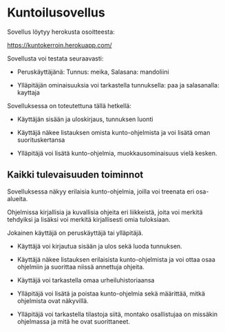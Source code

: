 <h1> Kuntoilusovellus </h1>

Sovellus löytyy herokusta osoitteesta:

https://kuntokerroin.herokuapp.com/

Sovellusta voi testata seuraavasti:

* Peruskäyttäjänä: Tunnus: meika, Salasana: mandoliini

* Ylläpitäjän ominaisuuksia voi tarkastella tunnuksella: paa ja salasanalla: kayttaja

Sovelluksessa on toteutettuna tällä hetkellä:

* Käyttäjän sisään ja uloskirjaus, tunnuksen luonti

* Käyttäjä näkee listauksen omista kunto-ohjelmista ja voi lisätä oman suorituskertansa

* Ylläpitäjä voi lisätä kunto-ohjelmia, muokkausominaisuus vielä kesken.


<h2> Kaikki tulevaisuuden toiminnot </h2>

Sovelluksessa näkyy erilaisia kunto-ohjelmia, joilla voi treenata eri osa-alueita.

Ohjelmissa kirjallisia ja kuvallisia ohjeita eri liikkeistä, joita voi merkitä tehdyiksi ja lisäksi voi merkitä kirjallisesti omia tuloksiaan.

Jokainen käyttäjä on peruskäyttäjä tai ylläpitäjä.

* Käyttäjä voi kirjautua sisään ja ulos sekä luoda tunnuksen.

* Käyttäjä näkee listauksen erilaisista kunto-ohjelmista ja voi ottaa osaa ohjelmiin ja suorittaa niissä annettuja ohjeita.

* Käyttäjä voi tarkastella omaa urheiluhistoriaansa

* Ylläpitäjä voi lisätä ja poistaa kunto-ohjelmia sekä määrittää, mitkä ohjelmista ovat näkyvillä.

* Ylläpitäjä voi tarkastella tilastoja siitä, montako osallistujaa on missäkin ohjelmassa ja mitä he ovat suorittaneet.
